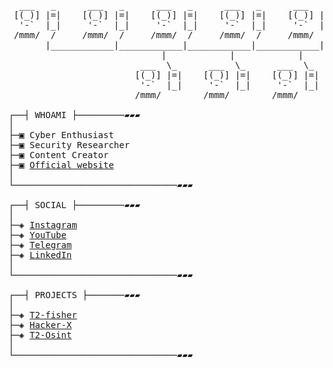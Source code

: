 <pre>

  ___   _      ___   _      ___   _      ___   _      ___   _
 [(_)] |=|    [(_)] |=|    [(_)] |=|    [(_)] |=|    [(_)] |=|
  '-`  |_|     '-`  |_|     '-`  |_|     '-`  |_|     '-`  |_|
 /mmm/  /     /mmm/  /     /mmm/  /     /mmm/  /     /mmm/  /
       |____________|____________|____________|____________|
                             |            |            |
                         ___  \_      ___  \_      ___  \_
                        [(_)] |=|    [(_)] |=|    [(_)] |=|
                         '-`  |_|     '-`  |_|     '-`  |_|
                        /mmm/        /mmm/        /mmm/

┌──┤ WHOAMI ├─────────▰▰▰
│
├─▣ Cyber Enthusiast
├─▣ Security Researcher
├─▣ Content Creator
├─▣ <a href="https://codie-yash.github.io/codie-yash-website//">Official website</a>
│
└───────────────────────────────▰▰▰

┌──┤ SOCIAL ├─────────▰▰▰
│
├─◈ <a href="https://Instagram.com/codie_yash_">Instagram</a>
├─◈ <a href="https://www.youtube.com/c/Genixcyber">YouTube</a>
├─◈ <a href="https://t.me/Genixcyber">Telegram</a>
├─◈ <a href="https://www.linkedin.com/in/Genixcyber">LinkedIn</a>
│
└───────────────────────────────▰▰▰

┌──┤ PROJECTS ├───────▰▰▰
│
├─◈ <a href="https://github.com/Genixcyber/T2-fisher">T2-fisher</a>
├─◈ <a href="https://github.com/Genixcyber/Hacker-X">Hacker-X</a>
├─◈ <a href="https://github.com/Genixcyber/T2-Osinf">T2-Osint</a>
│
└───────────────────────────────▰▰▰
</pre>
